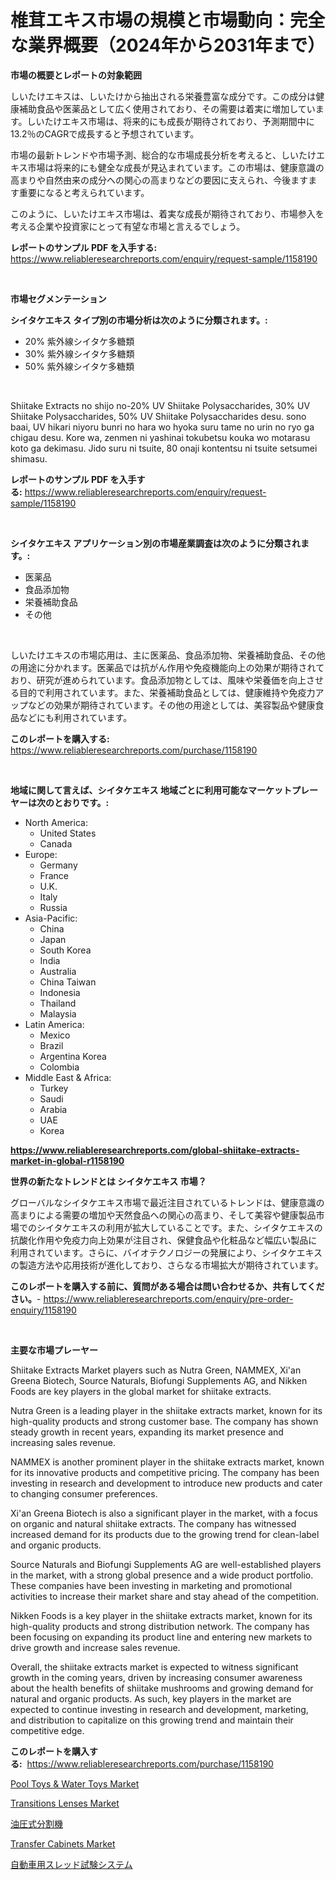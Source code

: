 <p><h1>椎茸エキス市場の規模と市場動向：完全な業界概要（2024年から2031年まで）</h1></p><p><strong>市場の概要とレポートの対象範囲</strong></p>
<p><p>しいたけエキスは、しいたけから抽出される栄養豊富な成分です。この成分は健康補助食品や医薬品として広く使用されており、その需要は着実に増加しています。しいたけエキス市場は、将来的にも成長が期待されており、予測期間中に13.2％のCAGRで成長すると予想されています。</p><p>市場の最新トレンドや市場予測、総合的な市場成長分析を考えると、しいたけエキス市場は将来的にも健全な成長が見込まれています。この市場は、健康意識の高まりや自然由来の成分への関心の高まりなどの要因に支えられ、今後ますます重要になると考えられています。</p><p>このように、しいたけエキス市場は、着実な成長が期待されており、市場参入を考える企業や投資家にとって有望な市場と言えるでしょう。</p></p>
<p><strong>レポートのサンプル PDF を入手する:</strong> <a href="https://www.reliableresearchreports.com/enquiry/request-sample/1158190">https://www.reliableresearchreports.com/enquiry/request-sample/1158190</a></p>
<p>&nbsp;</p>
<p><strong>市場セグメンテーション</strong></p>
<p><strong>シイタケエキス タイプ別の市場分析は次のように分類されます。:</strong></p>
<p><ul><li>20% 紫外線シイタケ多糖類</li><li>30% 紫外線シイタケ多糖類</li><li>50% 紫外線シイタケ多糖類</li></ul></p>
<p>&nbsp;</p>
<p><p>Shiitake Extracts no shijo no-20% UV Shiitake Polysaccharides, 30% UV Shiitake Polysaccharides, 50% UV Shiitake Polysaccharides desu. sono baai, UV hikari niyoru bunri no hara wo hyoka suru tame no urin no ryo ga chigau desu. Kore wa, zenmen ni yashinai tokubetsu kouka wo motarasu koto ga dekimasu. Jido suru ni tsuite, 80 onaji kontentsu ni tsuite setsumei shimasu.</p></p>
<p><strong>レポートのサンプル PDF を入手する:</strong>&nbsp;<a href="https://www.reliableresearchreports.com/enquiry/request-sample/1158190">https://www.reliableresearchreports.com/enquiry/request-sample/1158190</a></p>
<p>&nbsp;</p>
<p><strong> シイタケエキス アプリケーション別の市場産業調査は次のように分類されます。:</strong></p>
<p><ul><li>医薬品</li><li>食品添加物</li><li>栄養補助食品</li><li>その他</li></ul></p>
<p>&nbsp;</p>
<p><p>しいたけエキスの市場応用は、主に医薬品、食品添加物、栄養補助食品、その他の用途に分かれます。医薬品では抗がん作用や免疫機能向上の効果が期待されており、研究が進められています。食品添加物としては、風味や栄養価を向上させる目的で利用されています。また、栄養補助食品としては、健康維持や免疫力アップなどの効果が期待されています。その他の用途としては、美容製品や健康食品などにも利用されています。</p></p>
<p><strong>このレポートを購入する:</strong>&nbsp; <a href="https://www.reliableresearchreports.com/purchase/1158190">https://www.reliableresearchreports.com/purchase/1158190</a></p>
<p>&nbsp;</p>
<p><strong>地域に関して言えば、シイタケエキス 地域ごとに利用可能なマーケットプレーヤーは次のとおりです。:</strong></p>
<p><ul>
    <li>
        North America:
        <ul>
            <li>United States</li>
            <li>Canada</li>
        </ul>
    </li>
    <li>
        Europe:
        <ul>
            <li>Germany</li>
            <li>France</li>
            <li>U.K.</li>
            <li>Italy</li>
            <li>Russia</li>
        </ul>
    </li>
    <li>
        Asia-Pacific:
        <ul>
            <li>China</li>
            <li>Japan</li>
            <li>South Korea</li>
            <li>India</li>
            <li>Australia</li>
            <li>China Taiwan</li>
            <li>Indonesia</li>
            <li>Thailand</li>
            <li>Malaysia</li>
        </ul>
    </li>
    <li>
        Latin America:
        <ul>
            <li>Mexico</li>
            <li>Brazil</li>
            <li>Argentina Korea</li>
            <li>Colombia</li>
        </ul>
    </li>
    <li>
        Middle East & Africa:
        <ul>
            <li>Turkey</li>
            <li>Saudi</li>
            <li>Arabia</li>
            <li>UAE</li>
            <li>Korea</li>
        </ul>
    </li>
    </ul></p>
<p><strong><a href="https://www.reliableresearchreports.com/global-shiitake-extracts-market-in-global-r1158190">https://www.reliableresearchreports.com/global-shiitake-extracts-market-in-global-r1158190</a></strong>&nbsp;</p>
<p><strong>世界の新たなトレンドとは シイタケエキス 市場？</strong></p>
<p><p>グローバルなシイタケエキス市場で最近注目されているトレンドは、健康意識の高まりによる需要の増加や天然食品への関心の高まり、そして美容や健康製品市場でのシイタケエキスの利用が拡大していることです。また、シイタケエキスの抗酸化作用や免疫力向上効果が注目され、保健食品や化粧品など幅広い製品に利用されています。さらに、バイオテクノロジーの発展により、シイタケエキスの製造方法や応用技術が進化しており、さらなる市場拡大が期待されています。</p></p>
<p><strong>このレポートを購入する前に、質問がある場合は問い合わせるか、共有してください。</strong>- <a href="https://www.reliableresearchreports.com/enquiry/pre-order-enquiry/1158190">https://www.reliableresearchreports.com/enquiry/pre-order-enquiry/1158190</a></p>
<p>&nbsp;</p>
<p><strong>主要な市場プレーヤー</strong></p>
<p><p>Shiitake Extracts Market players such as Nutra Green, NAMMEX, Xi'an Greena Biotech, Source Naturals, Biofungi Supplements AG, and Nikken Foods are key players in the global market for shiitake extracts. </p><p>Nutra Green is a leading player in the shiitake extracts market, known for its high-quality products and strong customer base. The company has shown steady growth in recent years, expanding its market presence and increasing sales revenue. </p><p>NAMMEX is another prominent player in the shiitake extracts market, known for its innovative products and competitive pricing. The company has been investing in research and development to introduce new products and cater to changing consumer preferences. </p><p>Xi'an Greena Biotech is also a significant player in the market, with a focus on organic and natural shiitake extracts. The company has witnessed increased demand for its products due to the growing trend for clean-label and organic products. </p><p>Source Naturals and Biofungi Supplements AG are well-established players in the market, with a strong global presence and a wide product portfolio. These companies have been investing in marketing and promotional activities to increase their market share and stay ahead of the competition. </p><p>Nikken Foods is a key player in the shiitake extracts market, known for its high-quality products and strong distribution network. The company has been focusing on expanding its product line and entering new markets to drive growth and increase sales revenue. </p><p>Overall, the shiitake extracts market is expected to witness significant growth in the coming years, driven by increasing consumer awareness about the health benefits of shiitake mushrooms and growing demand for natural and organic products. As such, key players in the market are expected to continue investing in research and development, marketing, and distribution to capitalize on this growing trend and maintain their competitive edge.</p></p>
<p><strong>このレポートを購入する:</strong>&nbsp;&nbsp;<a href="https://www.reliableresearchreports.com/purchase/1158190">https://www.reliableresearchreports.com/purchase/1158190</a></p>
<p><p><a href="https://issuu.com/reportprime-2/docs/pool-toys-water-toys-market-size-2030.pptx">Pool Toys & Water Toys Market</a></p><p><a href="https://github.com/nancykennedykellievqfqt2/Market-Research-Report-List-2/blob/main/transitions-lenses-market.md">Transitions Lenses Market</a></p><p><a href="https://github.com/RudyBoyer2017/Market-Research-Report-List-1/blob/main/577386084899.md">油圧式分割機</a></p><p><a href="https://github.com/seekum/Market-Research-Report-List-2/blob/main/transfer-cabinets-market.md">Transfer Cabinets Market</a></p><p><a href="https://github.com/NovaStamm2023/Market-Research-Report-List-1/blob/main/450477384900.md">自動車用スレッド試験システム</a></p></p>